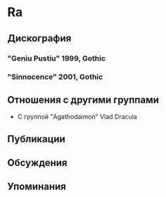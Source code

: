 # Ra



## Дискография

### "Geniu Pustiu" 1999, Gothic



### "Sinnocence" 2001, Gothic




## Отношения с другими группами

* C группой "Agathodaimon" Vlad Dracula

## Публикации


## Обсуждения


## Упоминания

